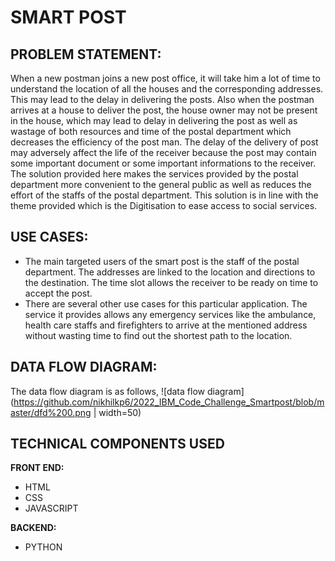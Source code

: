 # **SMART POST**
## **PROBLEM STATEMENT:**
When a new postman joins a new post office, it will take him a lot of time to understand the location of all the houses and the corresponding addresses. This may lead to the delay in delivering the posts. Also when the postman arrives at a house to deliver the post, the house owner may not be present in the house, which may lead to delay in delivering the post as well as wastage of both resources and time of the postal department which decreases the efficiency of the post man. The delay of the delivery of post may adversely affect the life of the receiver because the post may contain some important document or some important informations to the receiver. <br />The solution provided here makes  the services provided by the postal department more convenient to the general public as well as reduces the  effort of the staffs of the postal department. This solution is in line with the theme provided which is the Digitisation to ease access to social services.
## **USE CASES:**

*   The main targeted users of the smart post is the staff of the postal department. The addresses are linked to the location and directions to the destination. The time slot allows the receiver to be ready on time to accept the post.
*   There are several other use cases for this particular application. The service it provides allows any emergency services like the ambulance, health care staffs and firefighters to arrive at the mentioned address without wasting time to find out the shortest path to the location.

## **DATA FLOW DIAGRAM:**
The data flow diagram is as follows,
![data flow diagram](https://github.com/nikhilkp6/2022_IBM_Code_Challenge_Smartpost/blob/master/dfd%200.png | width=50)


## **TECHNICAL COMPONENTS USED**
 **FRONT END:**
*   HTML
*   CSS
*   JAVASCRIPT

**BACKEND:**
* PYTHON

